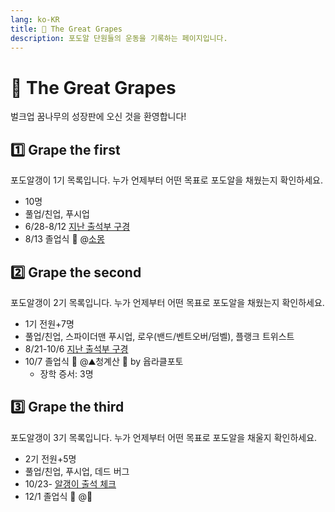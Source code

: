 ```yaml
---
lang: ko-KR
title: 🍇 The Great Grapes
description: 포도알 단원들의 운동을 기록하는 페이지입니다.
---
```


# :grapes: The Great Grapes
벌크업 꿈나무의 성장판에 오신 것을 환영합니다!

## :one: Grape the first
포도알갱이 1기 목록입니다. 누가 언제부터 어떤 목표로 포도알을 채웠는지 확인하세요.
* 10명
* 풀업/친업, 푸시업
* 6/28-8/12 [지난 출석부 구경](https://docs.google.com/spreadsheets/d/1zJ1R5vi43HoqkQuDboOWVg1xFI-y-fomg04suOc9sNU/edit#gid=186001220)
* 8/13 졸업식 :tada: @[소몽](https://www.instagram.com/so___mong) 

## :two: Grape the second
포도알갱이 2기 목록입니다. 누가 언제부터 어떤 목표로 포도알을 채웠는지 확인하세요.
* 1기 전원+7명
* 풀업/친업, 스파이더맨 푸시업, 로우(밴드/벤트오버/덤벨), 플랭크 트위스트
* 8/21-10/6 [지난 출석부 구경](https://docs.google.com/spreadsheets/d/1zJ1R5vi43HoqkQuDboOWVg1xFI-y-fomg04suOc9sNU/edit#gid=447656980)
* 10/7 졸업식 :tada: @:mountain:청계산 :camera_flash: by 윱라클포토
    * 장학 증서: 3명

## :three: Grape the third
포도알갱이 3기 목록입니다. 누가 언제부터 어떤 목표로 포도알을 채울지 확인하세요.
* 2기 전원+5명
* 풀업/친업, 푸시업, 데드 버그
* 10/23- [알갱이 출석 체크](https://docs.google.com/spreadsheets/d/1zJ1R5vi43HoqkQuDboOWVg1xFI-y-fomg04suOc9sNU/edit#gid=1475635096)
* 12/1 졸업식 :tada: @:wine_glass:
